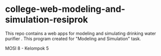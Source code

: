 # college-web-modeling-and-simulation-resiprok
This repo contains a web apps for modeling and simulating drinking water purifier . This program created for "Modeling and Simulation" task.

MOSI 8 - Kelompok 5